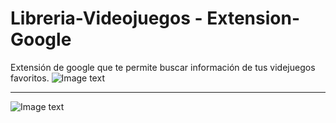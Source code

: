 # Libreria-Videojuegos - Extension-Google
Extensión de google que te permite buscar información de tus videjuegos favoritos.
![Image text](https://github.com/IGprojects/Libreria-Videojuegos-Extension-Google/blob/main/assets/1.png)
__________________________________________________________________________________________________________________________

![Image text](https://github.com/IGprojects/Libreria-Videojuegos-Extension-Google/blob/main/assets/2.png)
